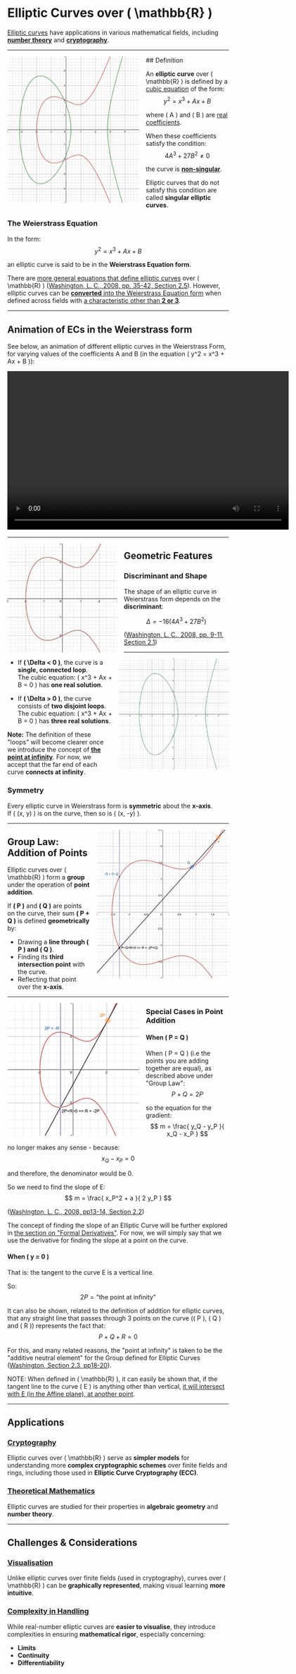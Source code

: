 # Elliptic Curves over \( \mathbb{R} \)

[Elliptic curves](https://mathworld.wolfram.com/EllipticCurve.html#:~:text=Formally%2C%20an%20elliptic%20curve%20over,%2C%20or%20a%20finite%20field.) have applications in various mathematical fields, including [**number theory**](https://mathworld.wolfram.com/NumberTheory.html#:~:text=Number%20theory%20is%20a%20vast,the%20properties%20of%20whole%20numbers.) and [**cryptography**](https://mathworld.wolfram.com/Cryptography.html).

---

<div style="float: left; margin-right: 15px;">
    <img src="img/ec-in-R.png" alt="graph showing two different Elliptic Curves in the Real numbers, one continuous, and one with 2 separate sections" width="300px">
</div>
## Definition

An **elliptic curve** over \( \mathbb{R} \) is defined by a [cubic equation](https://mathworld.wolfram.com/CubicEquation.html#:~:text=A%20cubic%20equation%20is%20an,solutions%20of%20a%20cubic%20equation.) of the form:
$$ y^2 = x^3 + Ax + B $$

where \( A \) and \( B \) are [real coefficients](https://mathworld.wolfram.com/Coefficient.html).

When these coefficients satisfy the condition:
$$ 4A^3 + 27B^2 \neq 0 $$

the curve is [**non-singular**](https://mathworld.wolfram.com/Determinant.html).

Elliptic curves that do not satisfy this condition are called **singular elliptic curves**.

### **The Weierstrass Equation**

In the form:
$$ y^2 = x^3 + Ax + B $$

an elliptic curve is said to be in the **Weierstrass Equation form**.

There are [more general equations that define elliptic curves](https://mathworld.wolfram.com/EllipticCurve.html) over \( \mathbb{R} \) ([Washington, L. C., 2008, pp. 35-42, Section 2.5](900-acknowledgements-bibliography.md)). However, elliptic curves can be [**converted** into the Weierstrass Equation form](https://crypto.stanford.edu/pbc/notes/elliptic/weier.html) when defined across fields with [a characteristic other than **2 or 3**](https://mathworld.wolfram.com/EllipticCurve.html).

---

## Animation of ECs in the Weierstrass form

See below, an animation of different elliptic curves in the Weierstrass Form, for varying values of the coefficients A and B (in the equation \( y^2 = x^3 + Ax + B \)):

<div style="text-align: center;">
  <video width="640" height="360" controls>
    <source src="vid/weierstrass-form.mp4" type="video/mp4">
    Your browser does not support the video tag.
  </video>
</div>

---

<div style="float: left; margin-right: 15px;">
    <img src="img/geometry.jpg" alt="graph showing two different Elliptic Curves in the Real numbers, one continuous, and one with 2 separate sections" width="250px">
</div>

## Geometric Features

### **Discriminant and Shape**

The shape of an elliptic curve in Weierstrass form depends on the **discriminant**:

$$ \Delta = -16(4A^3 + 27B^2) $$

([Washington, L. C., 2008, pp. 9-11, Section 2.1](900-acknowledgements-bibliography.md))

---

<div style="float: right; margin-left: 15px;">
    <img src="img/geometry2.jpg" alt="graph showing two different Elliptic Curves in the Real numbers, one continuous, and one with 2 separate sections" width="250px">
</div>

- If **\( \Delta < 0 \)**, the curve is a **single, connected loop**.  
  The cubic equation: \( x^3 + Ax + B = 0 \) has **one real solution**.

- If **\( \Delta > 0 \)**, the curve consists of **two disjoint loops**.  
  The cubic equation: \( x^3 + Ax + B = 0 \) has **three real solutions**.

**Note:** The definition of these "loops" will become clearer once we introduce the concept of [**the point at infinity**](100-projective-plane.md). For now, we accept that the far end of each curve **connects at infinity**.

### **Symmetry**

Every elliptic curve in Weierstrass form is **symmetric** about the **x-axis**.  
If \( (x, y) \) is on the curve, then so is \( (x, -y) \).

---

<div style="float: right; margin-left: 15px;">
    <img src="img/group-law.jpg" alt="graph showing two different Elliptic Curves in the Real numbers, one continuous, and one with 2 separate sections" width="300px">
</div>

## Group Law: Addition of Points

Elliptic curves over \( \mathbb{R} \) form a **group** under the operation of **point addition**.

If **\( P \)** and **\( Q \)** are points on the curve, their sum **\( P + Q \)** is defined **geometrically** by:

- Drawing a **line through \( P \) and \( Q \)**.
- Finding its **third intersection point** with the curve.
- Reflecting that point over the **x-axis**.

---

<div style="float: left; margin-right: 15px;">
    <img src="img/group-law-2.png" alt="graph showing two different Elliptic Curves in the Real numbers, one continuous, and one with 2 separate sections" width="300px">
</div>

### **Special Cases in Point Addition**

#### When \( P = Q \)

When \( P = Q \) (i.e the points you are adding together are equal), as described above under "Group Law":
$$ P + Q = 2P $$

so the equation for the gradient:
$$ m = \frac{ y_Q - y_P }{ x_Q - x_P } $$

no longer makes any sense - because:
$$ x_Q - x_P = 0 $$

and therefore, the denominator would be 0.

So we need to find the slope of E:
$$ m = \frac{ x_P^2 + a }{ 2 y_P } $$

([Washington, L. C., 2008, pp13-14, Section 2.2](900-acknowledgements-bibliography.md))

The concept of finding the slope of an Elliptic Curve will be further explored in [the section on "Formal Derivatives"](140-slope-formal-derivative.md). For now, we will simply say that we use the derivative for finding the slope at a point on the curve.

#### When \( y = 0 \)

That is: the tangent to the curve E is a vertical line.

So:
$$ 2P = \text{"the point at infinity"} $$

It can also be shown, related to the definition of addition for elliptic curves, that any straight line that passes through 3 points on the curve (\( P \), \( Q \) and \( R \)) represents the fact that:
$$ P + Q + R = 0 $$

For this, and many related reasons, the "point at infinity" is taken to be the "additive neutral element" for the Group defined for Elliptic Curves ([Washington, Section 2.3, pp18-20](900-acknowledgements-bibliography.md)).

NOTE: When defined in \( \mathbb{R} \), it can easily be shown that, if the tangent line to the curve \( E \) is anything other than vertical, [it will intersect with E (in the Affine plane), at another point](050-theorem-line-intersection.md).

---

## Applications

### **[Cryptography](https://en.wikipedia.org/wiki/Cryptography)**

Elliptic curves over \( \mathbb{R} \) serve as **simpler models** for understanding more **complex cryptographic schemes** over finite fields and rings, including those used in **Elliptic Curve Cryptography (ECC)**.

### **[Theoretical Mathematics](https://en.wikipedia.org/wiki/Algebraic_geometry)**

Elliptic curves are studied for their properties in **algebraic geometry** and **number theory**.

---

## Challenges & Considerations

### **[Visualisation](https://mathworld.wolfram.com/EllipticCurve.html#:~:text=Informally%2C%20an%20elliptic%20curve%20is,form%20of%20an%20elliptic%20curve.)**

Unlike elliptic curves over finite fields (used in cryptography), curves over \( \mathbb{R} \) can be **graphically represented**, making visual learning **more intuitive**.

### **[Complexity in Handling](<https://math.libretexts.org/Under_Construction/Purgatory/Book%3A_Active_Calculus_(Boelkins_et_al.)/01%3A_Understanding_the_Derivative/1.07%3A_Limits_Continuity_and_Differentiability>)**

While real-number elliptic curves are **easier to visualise**, they introduce complexities in ensuring **mathematical rigor**, especially concerning:

- **Limits**
- **Continuity**
- **Differentiability**

